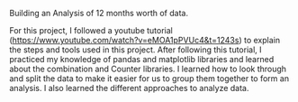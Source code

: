 Building an Analysis of 12 months worth of data. 

For this project, I followed a youtube tutorial (https://www.youtube.com/watch?v=eMOA1pPVUc4&t=1243s) to explain the steps and tools used in this project. 
After following this tutorial, I practiced my knowledge of pandas and matplotlib libraries and learned about the combination and Counter libraries. 
I learned how to look through and split the data to make it easier for us to group them together to form an analysis. 
I also learned the different approaches to analyze data.
